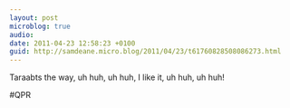 ```yaml
---
layout: post
microblog: true
audio: 
date: 2011-04-23 12:58:23 +0100
guid: http://samdeane.micro.blog/2011/04/23/t61760828508086273.html
---
```

Taraabts the way, uh huh, uh huh, I like it, uh huh, uh huh!

#QPR
